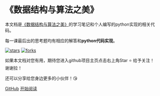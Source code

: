
# 《数据结构与算法之美》

本文档是[《数据结构与算法之美》](http://gk.link/a/108GK)的学习笔记和个人编写的python实现的相关代码。

每一课最后出的思考题均有相应的解答和**python代码实现**。

[![stars](https://badgen.net/github/stars/xiao-xiaoming/DataStructure-BeautyOfAlgorithm?icon=github&color=4ab8a1)](https://github.com/xiao-xiaoming/DataStructure-BeautyOfAlgorithm) [![forks](https://badgen.net/github/forks/xiao-xiaoming/DataStructure-BeautyOfAlgorithm?icon=github&color=4ab8a1)](https://github.com/xiao-xiaoming/DataStructure-BeautyOfAlgorithm)

如果本文档对您有用，期待您进入github项目主页点击右上角Star :star: 给予关注！谢谢拉！

还可以分享给您身边更多的小伙伴！:kissing_heart:

[GitHub](<https://github.com/xiao-xiaoming/DataStructure-BeautyOfAlgorithm>)
[开始阅读](H-每日记录/数据结构与算法之美笔记/docs/README.md)

